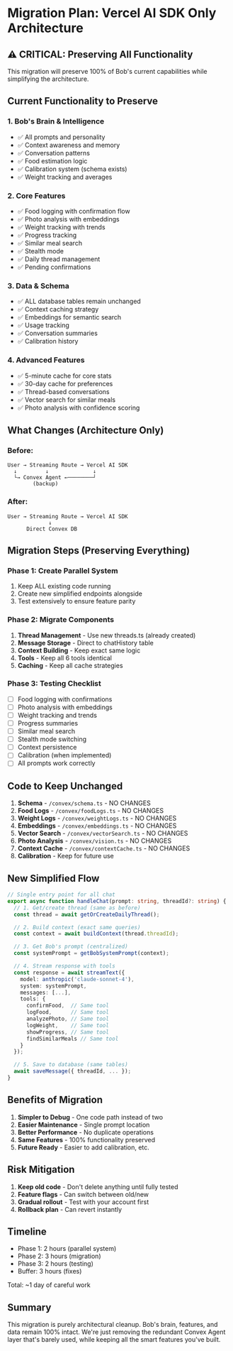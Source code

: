 # Migration Plan: Vercel AI SDK Only Architecture

## ⚠️ CRITICAL: Preserving All Functionality

This migration will preserve 100% of Bob's current capabilities while simplifying the architecture.

## Current Functionality to Preserve

### 1. **Bob's Brain & Intelligence**

- ✅ All prompts and personality
- ✅ Context awareness and memory
- ✅ Conversation patterns
- ✅ Food estimation logic
- ✅ Calibration system (schema exists)
- ✅ Weight tracking and averages

### 2. **Core Features**

- ✅ Food logging with confirmation flow
- ✅ Photo analysis with embeddings
- ✅ Weight tracking with trends
- ✅ Progress tracking
- ✅ Similar meal search
- ✅ Stealth mode
- ✅ Daily thread management
- ✅ Pending confirmations

### 3. **Data & Schema**

- ✅ ALL database tables remain unchanged
- ✅ Context caching strategy
- ✅ Embeddings for semantic search
- ✅ Usage tracking
- ✅ Conversation summaries
- ✅ Calibration history

### 4. **Advanced Features**

- ✅ 5-minute cache for core stats
- ✅ 30-day cache for preferences
- ✅ Thread-based conversations
- ✅ Vector search for similar meals
- ✅ Photo analysis with confidence scoring

## What Changes (Architecture Only)

### Before:

```
User → Streaming Route → Vercel AI SDK
  ↓         ↓              ↓
  └→ Convex Agent ←────────┘
        (backup)
```

### After:

```
User → Streaming Route → Vercel AI SDK
             ↓
      Direct Convex DB
```

## Migration Steps (Preserving Everything)

### Phase 1: Create Parallel System

1. Keep ALL existing code running
2. Create new simplified endpoints alongside
3. Test extensively to ensure feature parity

### Phase 2: Migrate Components

1. **Thread Management** - Use new threads.ts (already created)
2. **Message Storage** - Direct to chatHistory table
3. **Context Building** - Keep exact same logic
4. **Tools** - Keep all 6 tools identical
5. **Caching** - Keep all cache strategies

### Phase 3: Testing Checklist

- [ ] Food logging with confirmations
- [ ] Photo analysis with embeddings
- [ ] Weight tracking and trends
- [ ] Progress summaries
- [ ] Similar meal search
- [ ] Stealth mode switching
- [ ] Context persistence
- [ ] Calibration (when implemented)
- [ ] All prompts work correctly

## Code to Keep Unchanged

1. **Schema** - `/convex/schema.ts` - NO CHANGES
2. **Food Logs** - `/convex/foodLogs.ts` - NO CHANGES
3. **Weight Logs** - `/convex/weightLogs.ts` - NO CHANGES
4. **Embeddings** - `/convex/embeddings.ts` - NO CHANGES
5. **Vector Search** - `/convex/vectorSearch.ts` - NO CHANGES
6. **Photo Analysis** - `/convex/vision.ts` - NO CHANGES
7. **Context Cache** - `/convex/contextCache.ts` - NO CHANGES
8. **Calibration** - Keep for future use

## New Simplified Flow

```typescript
// Single entry point for all chat
export async function handleChat(prompt: string, threadId?: string) {
  // 1. Get/create thread (same as before)
  const thread = await getOrCreateDailyThread();

  // 2. Build context (exact same queries)
  const context = await buildContext(thread.threadId);

  // 3. Get Bob's prompt (centralized)
  const systemPrompt = getBobSystemPrompt(context);

  // 4. Stream response with tools
  const response = await streamText({
    model: anthropic('claude-sonnet-4'),
    system: systemPrompt,
    messages: [...],
    tools: {
      confirmFood,  // Same tool
      logFood,      // Same tool
      analyzePhoto, // Same tool
      logWeight,    // Same tool
      showProgress, // Same tool
      findSimilarMeals // Same tool
    }
  });

  // 5. Save to database (same tables)
  await saveMessage({ threadId, ... });
}
```

## Benefits of Migration

1. **Simpler to Debug** - One code path instead of two
2. **Easier Maintenance** - Single prompt location
3. **Better Performance** - No duplicate operations
4. **Same Features** - 100% functionality preserved
5. **Future Ready** - Easier to add calibration, etc.

## Risk Mitigation

1. **Keep old code** - Don't delete anything until fully tested
2. **Feature flags** - Can switch between old/new
3. **Gradual rollout** - Test with your account first
4. **Rollback plan** - Can revert instantly

## Timeline

- Phase 1: 2 hours (parallel system)
- Phase 2: 3 hours (migration)
- Phase 3: 2 hours (testing)
- Buffer: 3 hours (fixes)

Total: ~1 day of careful work

## Summary

This migration is purely architectural cleanup. Bob's brain, features, and data remain 100% intact. We're just removing the redundant Convex Agent layer that's barely used, while keeping all the smart features you've built.
